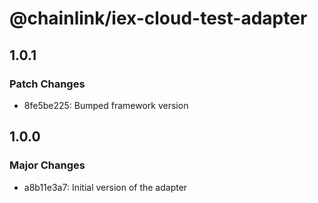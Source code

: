 # @chainlink/iex-cloud-test-adapter

## 1.0.1

### Patch Changes

- 8fe5be225: Bumped framework version

## 1.0.0

### Major Changes

- a8b11e3a7: Initial version of the adapter
